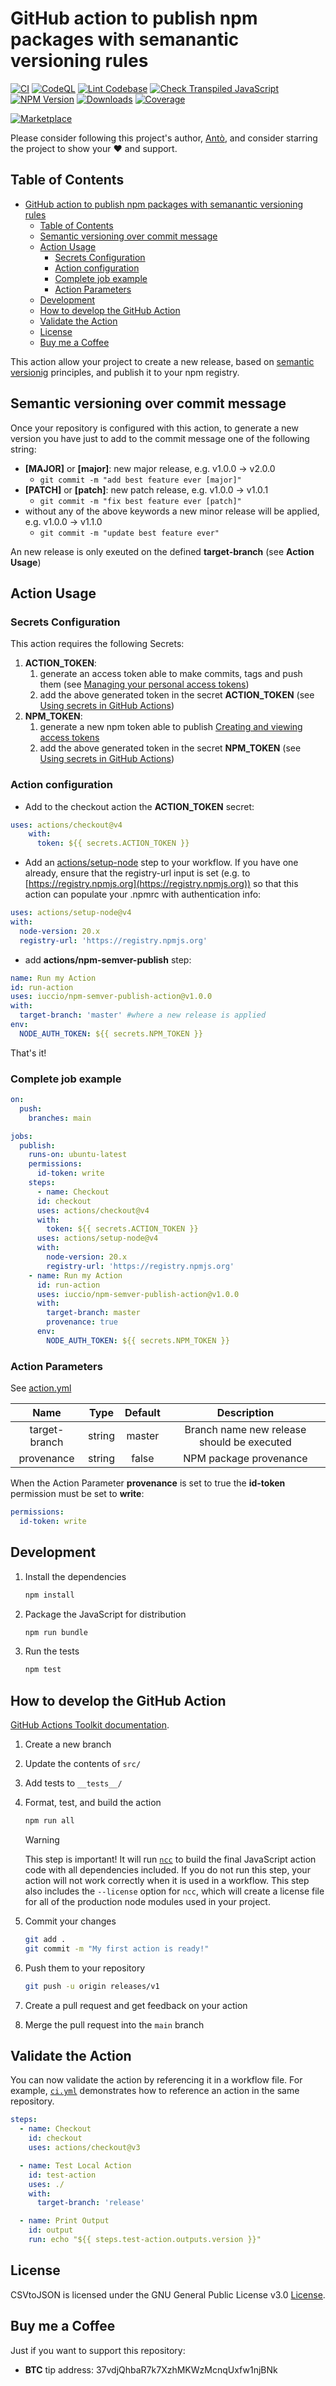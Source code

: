 # GitHub action to publish npm packages with semanantic versioning rules

[![CI](https://github.com/iuccio/npm-semantic-publish-action/actions/workflows/ci.yml/badge.svg)](https://github.com/iuccio/npm-semantic-publish-action/actions/workflows/ci.yml)
[![CodeQL](https://github.com/iuccio/npm-semantic-publish-action/actions/workflows/codeql-analysis.yml/badge.svg)](https://github.com/iuccio/npm-semantic-publish-action/actions/workflows/codeql-analysis.yml)
[![Lint Codebase](https://github.com/iuccio/npm-semantic-publish-action/actions/workflows/linter.yml/badge.svg)](https://github.com/iuccio/npm-semantic-publish-action/actions/workflows/linter.yml)
[![Check Transpiled JavaScript](https://github.com/iuccio/npm-semantic-publish-action/actions/workflows/check-dist.yml/badge.svg)](https://github.com/iuccio/npm-semantic-publish-action/actions/workflows/check-dist.yml)
[![NPM Version](https://img.shields.io/npm/v/npm-semantic-publish.svg)](https://npmjs.org/package/npm-semantic-publish)
[![Downloads](https://img.shields.io/npm/dm/npm-semantic-publish.svg)](https://npmjs.org/package/npm-semantic-publish)
[![Coverage](badges/coverage.svg)](badges/coverage.svg)

[![Marketplace](https://img.shields.io/badge/GitHub_Action_-iuccio%2Fnpm--semantic--publish--action%40latest-2ea44f)](https://github.com/marketplace/actions/npm-semver-publish)

Please consider following this project's author,
[Antò](https://github.com/iuccio), and consider starring the project to show
your :heart: and support.

## Table of Contents

<!-- toc -->

- [GitHub action to publish npm packages with semanantic versioning rules](#github-action-to-publish-npm-packages-with-semanantic-versioning-rules)
  - [Table of Contents](#table-of-contents)
  - [Semantic versioning over commit message](#semantic-versioning-over-commit-message)
  - [Action Usage](#action-usage)
    - [Secrets Configuration](#secrets-configuration)
    - [Action configuration](#action-configuration)
    - [Complete job example](#complete-job-example)
    - [Action Parameters](#action-parameters)
  - [Development](#development)
  - [How to develop the GitHub Action](#how-to-develop-the-github-action)
  - [Validate the Action](#validate-the-action)
  - [License](#license)
  - [Buy me a Coffee](#buy-me-a-coffee)

<!-- tocstop -->

This action allow your project to create a new release, based on
[semantic versionig](https://semver.org/) principles, and publish it to your npm
registry.

## Semantic versioning over commit message

Once your repository is configured with this action, to generate a new version
you have just to add to the commit message one of the following string:

- **[MAJOR]** or **[major]**: new major release, e.g. v1.0.0 -> v2.0.0
  - `git commit -m "add best feature ever [major]"`
- **[PATCH]** or **[patch]**: new patch release, e.g. v1.0.0 -> v1.0.1
  - `git commit -m "fix best feature ever [patch]"`
- without any of the above keywords a new minor release will be applied, e.g.
  v1.0.0 -> v1.1.0
  - `git commit -m "update best feature ever"`

An new release is only exeuted on the defined **target-branch** (see **Action
Usage**)

## Action Usage

### Secrets Configuration

This action requires the following Secrets:

1. **ACTION_TOKEN**:
   1. generate an access token able to make commits, tags and push them (see
      [Managing your personal access tokens](https://docs.github.com/en/enterprise-server@3.9/authentication/keeping-your-account-and-data-secure/managing-your-personal-access-tokens))
   1. add the above generated token in the secret **ACTION_TOKEN** (see
      [Using secrets in GitHub Actions](https://docs.github.com/en/actions/security-guides/using-secrets-in-github-actions))
1. **NPM_TOKEN**:
   1. generate a new npm token able to publish
      [Creating and viewing access tokens](https://docs.npmjs.com/creating-and-viewing-access-tokens)
   1. add the above generated token in the secret **NPM_TOKEN** (see
      [Using secrets in GitHub Actions](https://docs.github.com/en/actions/security-guides/using-secrets-in-github-actions))

### Action configuration

- Add to the checkout action the **ACTION_TOKEN** secret:

```yaml
uses: actions/checkout@v4
    with:
      token: ${{ secrets.ACTION_TOKEN }}
```

- Add an [actions/setup-node](https://github.com/actions/setup-node) step to
  your workflow. If you have one already, ensure that the registry-url input is
  set (e.g. to [https://registry.npmjs.org](https://registry.npmjs.org)) so that
  this action can populate your .npmrc with authentication info:

```yaml
uses: actions/setup-node@v4
with:
  node-version: 20.x
  registry-url: 'https://registry.npmjs.org'
```

- add **actions/npm-semver-publish** step:

```yaml
name: Run my Action
id: run-action
uses: iuccio/npm-semver-publish-action@v1.0.0
with:
  target-branch: 'master' #where a new release is applied
env:
  NODE_AUTH_TOKEN: ${{ secrets.NPM_TOKEN }}
```

That's it!

### Complete job example

```yaml
on:
  push:
    branches: main

jobs:
  publish:
    runs-on: ubuntu-latest
    permissions:
      id-token: write
    steps:
      - name: Checkout
      id: checkout
      uses: actions/checkout@v4
      with:
        token: ${{ secrets.ACTION_TOKEN }}
      uses: actions/setup-node@v4
      with:
        node-version: 20.x
        registry-url: 'https://registry.npmjs.org'
    - name: Run my Action
      id: run-action
      uses: iuccio/npm-semver-publish-action@v1.0.0
      with:
        target-branch: master
        provenance: true
      env:
        NODE_AUTH_TOKEN: ${{ secrets.NPM_TOKEN }}
```

### Action Parameters

See [action.yml](action.yml)

|     Name      |  Type  | Default |                Description                 |
| :-----------: | :----: | :-----: | :----------------------------------------: |
| target-branch | string | master  | Branch name new release should be executed |
|  provenance   | string |  false  |           NPM package provenance           |

When the Action Parameter **provenance** is set to true the **id-token**
permission must be set to **write**:

```yaml
permissions:
  id-token: write
```

## Development

1. Install the dependencies

   ```bash
   npm install
   ```

1. Package the JavaScript for distribution

   ```bash
   npm run bundle
   ```

1. Run the tests

   ```bash
   npm test
   ```

## How to develop the GitHub Action

[GitHub Actions Toolkit documentation](https://github.com/actions/toolkit/blob/master/README.md).

1. Create a new branch
1. Update the contents of `src/`
1. Add tests to `__tests__/`
1. Format, test, and build the action

   ```bash
   npm run all
   ```

   > [!WARNING]
   >
   > This step is important! It will run [`ncc`](https://github.com/vercel/ncc)
   > to build the final JavaScript action code with all dependencies included.
   > If you do not run this step, your action will not work correctly when it is
   > used in a workflow. This step also includes the `--license` option for
   > `ncc`, which will create a license file for all of the production node
   > modules used in your project.

1. Commit your changes

   ```bash
   git add .
   git commit -m "My first action is ready!"
   ```

1. Push them to your repository

   ```bash
   git push -u origin releases/v1
   ```

1. Create a pull request and get feedback on your action
1. Merge the pull request into the `main` branch

## Validate the Action

You can now validate the action by referencing it in a workflow file. For
example, [`ci.yml`](./.github/workflows/ci.yml) demonstrates how to reference an
action in the same repository.

```yaml
steps:
  - name: Checkout
    id: checkout
    uses: actions/checkout@v3

  - name: Test Local Action
    id: test-action
    uses: ./
    with:
      target-branch: 'release'

  - name: Print Output
    id: output
    run: echo "${{ steps.test-action.outputs.version }}"
```

## License

CSVtoJSON is licensed under the GNU General Public License v3.0
[License](LICENSE).

## Buy me a Coffee

Just if you want to support this repository:

- **BTC** tip address: 37vdjQhbaR7k7XzhMKWzMcnqUxfw1njBNk
